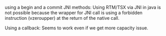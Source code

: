 using a begin and a commit JNI methods:
Using RTM/TSX via JNI in java is not possible because the wrapper for JNI call is using a forbidden instruction (vzeroupper) at the return of the native call.

Using a callback:
Seems to work even if we get more capacity issue.

